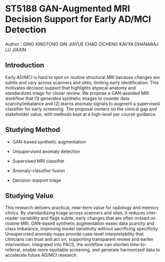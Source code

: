 # ST5188 GAN-Augmented MRI Decision Support for Early AD/MCI Detection

Author：DING XINGTONG   QIN JIAYUE  CHAO ZICHENG  KAVYA DHANARAJ  LU JIAXIN

## Introduction

Early AD/MCI is hard to spot on routine structural MRI because changes are subtle and vary across scanners and sites, limiting early identification. This motivates decision support that highlights atypical anatomy and standardizes triage for closer review. We propose a GAN-assisted MRI workflow that (1) generates synthetic images to counter data scarcity/imbalance and (2) learns anomaly signals to augment a supervised classifier for early screening. 
The proposal centers on the clinical gap and stakeholder value, with methods kept at a high-level per course guidance.

## Studying Method
- GAN-based synthetic augmentation

- Unsupervised anomaly detection

- Supervised MRI classifier

- Anomaly–classifier fusion

- Decision-support triage

## Studying Value
This research delivers practical, near-term value for radiology and memory clinics. By standardizing triage across scanners and sites, it reduces inter-reader variability and flags subtle, early changes that are often missed on routine MRI. GAN-based synthetic augmentation eases data scarcity and class imbalance, improving model sensitivity without sacrificing specificity. 
Unsupervised anomaly maps provide case-level interpretability that clinicians can trust and act on, supporting transparent review and earlier intervention. Integrated into PACS, the workflow can shorten time-to-referral, enable more equitable screening, and generate harmonized data to accelerate future AD/MCI research.
